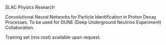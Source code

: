SLAC Physics Research


Convolutional Neural Networks for Particle Identification in Proton Decay Processes. To be used for DUNE (Deep Underground Neutrino Experiment) Collaboration.

Training set (mix.root) available upon request.
